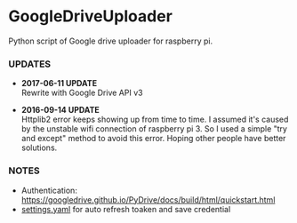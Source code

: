 # GoogleDriveUploader
Python script of Google drive uploader for raspberry pi. <br>


### UPDATES
* **2017-06-11 UPDATE** <br>
  Rewrite with Google Drive API v3
  
* **2016-09-14 UPDATE** <br>
  Httplib2 error keeps showing up from time to time.
  I assumed it's caused by the unstable wifi connection of raspberry pi 3.
  So I used a simple "try and except" method to avoid this error.
  Hoping other people have better solutions.

### NOTES
* Authentication: https://googledrive.github.io/PyDrive/docs/build/html/quickstart.html
* [settings.yaml](/yaml_setting/settings.yaml) for auto refresh toaken and save credential

